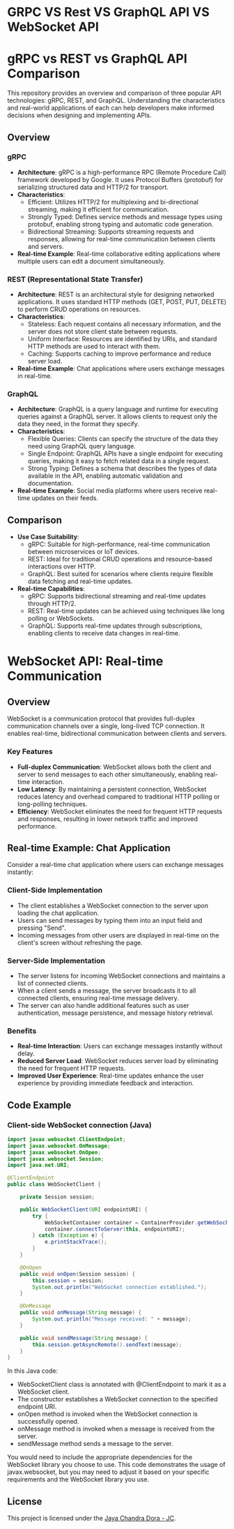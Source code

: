 # GRPC VS Rest VS GraphQL API VS WebSocket API

# gRPC vs REST vs GraphQL API Comparison

This repository provides an overview and comparison of three popular API technologies: gRPC, REST, and GraphQL. Understanding the characteristics and real-world applications of each can help developers make informed decisions when designing and implementing APIs.

## Overview

### gRPC

- **Architecture**: gRPC is a high-performance RPC (Remote Procedure Call) framework developed by Google. It uses Protocol Buffers (protobuf) for serializing structured data and HTTP/2 for transport.
- **Characteristics**:
  - Efficient: Utilizes HTTP/2 for multiplexing and bi-directional streaming, making it efficient for communication.
  - Strongly Typed: Defines service methods and message types using protobuf, enabling strong typing and automatic code generation.
  - Bidirectional Streaming: Supports streaming requests and responses, allowing for real-time communication between clients and servers.
- **Real-time Example**: Real-time collaborative editing applications where multiple users can edit a document simultaneously.

### REST (Representational State Transfer)

- **Architecture**: REST is an architectural style for designing networked applications. It uses standard HTTP methods (GET, POST, PUT, DELETE) to perform CRUD operations on resources.
- **Characteristics**:
  - Stateless: Each request contains all necessary information, and the server does not store client state between requests.
  - Uniform Interface: Resources are identified by URIs, and standard HTTP methods are used to interact with them.
  - Caching: Supports caching to improve performance and reduce server load.
- **Real-time Example**: Chat applications where users exchange messages in real-time.

### GraphQL

- **Architecture**: GraphQL is a query language and runtime for executing queries against a GraphQL server. It allows clients to request only the data they need, in the format they specify.
- **Characteristics**:
  - Flexible Queries: Clients can specify the structure of the data they need using GraphQL query language.
  - Single Endpoint: GraphQL APIs have a single endpoint for executing queries, making it easy to fetch related data in a single request.
  - Strong Typing: Defines a schema that describes the types of data available in the API, enabling automatic validation and documentation.
- **Real-time Example**: Social media platforms where users receive real-time updates on their feeds.

## Comparison

- **Use Case Suitability**:
  - gRPC: Suitable for high-performance, real-time communication between microservices or IoT devices.
  - REST: Ideal for traditional CRUD operations and resource-based interactions over HTTP.
  - GraphQL: Best suited for scenarios where clients require flexible data fetching and real-time updates.
- **Real-time Capabilities**:
  - gRPC: Supports bidirectional streaming and real-time updates through HTTP/2.
  - REST: Real-time updates can be achieved using techniques like long polling or WebSockets.
  - GraphQL: Supports real-time updates through subscriptions, enabling clients to receive data changes in real-time.

# WebSocket API: Real-time Communication

## Overview

WebSocket is a communication protocol that provides full-duplex communication channels over a single, long-lived TCP connection. It enables real-time, bidirectional communication between clients and servers.

### Key Features

- **Full-duplex Communication**: WebSocket allows both the client and server to send messages to each other simultaneously, enabling real-time interaction.
- **Low Latency**: By maintaining a persistent connection, WebSocket reduces latency and overhead compared to traditional HTTP polling or long-polling techniques.
- **Efficiency**: WebSocket eliminates the need for frequent HTTP requests and responses, resulting in lower network traffic and improved performance.

## Real-time Example: Chat Application

Consider a real-time chat application where users can exchange messages instantly:

### Client-Side Implementation

- The client establishes a WebSocket connection to the server upon loading the chat application.
- Users can send messages by typing them into an input field and pressing "Send".
- Incoming messages from other users are displayed in real-time on the client's screen without refreshing the page.

### Server-Side Implementation

- The server listens for incoming WebSocket connections and maintains a list of connected clients.
- When a client sends a message, the server broadcasts it to all connected clients, ensuring real-time message delivery.
- The server can also handle additional features such as user authentication, message persistence, and message history retrieval.

### Benefits

- **Real-time Interaction**: Users can exchange messages instantly without delay.
- **Reduced Server Load**: WebSocket reduces server load by eliminating the need for frequent HTTP requests.
- **Improved User Experience**: Real-time updates enhance the user experience by providing immediate feedback and interaction.

## Code Example

### Client-side WebSocket connection (Java)

```java
import javax.websocket.ClientEndpoint;
import javax.websocket.OnMessage;
import javax.websocket.OnOpen;
import javax.websocket.Session;
import java.net.URI;

@ClientEndpoint
public class WebSocketClient {

    private Session session;

    public WebSocketClient(URI endpointURI) {
        try {
            WebSocketContainer container = ContainerProvider.getWebSocketContainer();
            container.connectToServer(this, endpointURI);
        } catch (Exception e) {
            e.printStackTrace();
        }
    }

    @OnOpen
    public void onOpen(Session session) {
        this.session = session;
        System.out.println("WebSocket connection established.");
    }

    @OnMessage
    public void onMessage(String message) {
        System.out.println("Message received: " + message);
    }

    public void sendMessage(String message) {
        this.session.getAsyncRemote().sendText(message);
    }
}
```
In this Java code:

*  WebSocketClient class is annotated with @ClientEndpoint to mark it as a WebSocket client.
*  The constructor establishes a WebSocket connection to the specified endpoint URI.
*  onOpen method is invoked when the WebSocket connection is successfully opened.
*  onMessage method is invoked when a message is received from the server.
*  sendMessage method sends a message to the server.

You would need to include the appropriate dependencies for the WebSocket library you choose to use. This code demonstrates the usage of javax.websocket, but you may need to adjust it based on your specific requirements and the WebSocket library you use.

## License

This project is licensed under the [Jaya Chandra Dora - JC](LICENSE).
